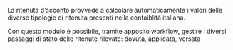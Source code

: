 La ritenuta d’acconto provvede a calcolare automaticamente i valori delle diverse
tipologie di ritenuta presenti nella contaiblità italiana.

Con questo modulo è possibile, tramite apposito workflow, gestire i diversi passaggi di
stato delle ritenute rilevate: dovuta, applicata, versata
